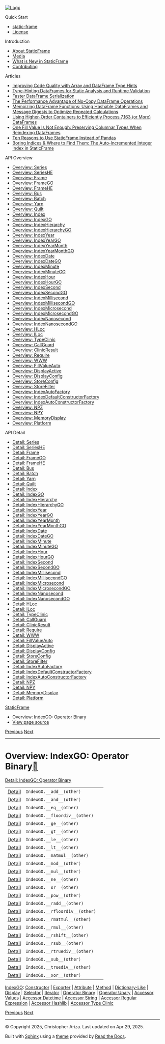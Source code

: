[![Logo](../_static/sf-logo-web_icon-small.png)](../index.html)

Quick Start

* [static-frame](../readme.html)
* [License](../license.html)

Introduction

* [About StaticFrame](../intro.html)
* [Media](../intro.html#media)
* [What is New in StaticFrame](../new.html)
* [Contributing](../contributing.html)

Articles

* [Improving Code Quality with Array and DataFrame Type Hints](../articles/guard.html)
* [Type-Hinting DataFrames for Static Analysis and Runtime Validation](../articles/ftyping.html)
* [Faster DataFrame Serialization](../articles/serialize.html)
* [The Performance Advantage of No-Copy DataFrame Operations](../articles/no_copy.html)
* [Memoizing DataFrame Functions: Using Hashable DataFrames and Message Digests to Optimize Repeated Calculations](../articles/hash.html)
* [Using Higher-Order Containers to Efficiently Process 7,163 (or More) DataFrames](../articles/uhoc.html)
* [One Fill Value Is Not Enough: Preserving Columnar Types When Reindexing DataFrames](../articles/fill_value.html)
* [Ten Reasons to Use StaticFrame Instead of Pandas](../articles/upgrade.html)
* [Boring Indices & Where to Find Them: The Auto-Incremented Integer Index in StaticFrame](../articles/aiii.html)

API Overview

* [Overview: Series](series.html)
* [Overview: SeriesHE](series_he.html)
* [Overview: Frame](frame.html)
* [Overview: FrameGO](frame_go.html)
* [Overview: FrameHE](frame_he.html)
* [Overview: Bus](bus.html)
* [Overview: Batch](batch.html)
* [Overview: Yarn](yarn.html)
* [Overview: Quilt](quilt.html)
* [Overview: Index](index.html)
* [Overview: IndexGO](index_go.html)
* [Overview: IndexHierarchy](index_hierarchy.html)
* [Overview: IndexHierarchyGO](index_hierarchy_go.html)
* [Overview: IndexYear](index_year.html)
* [Overview: IndexYearGO](index_year_go.html)
* [Overview: IndexYearMonth](index_year_month.html)
* [Overview: IndexYearMonthGO](index_year_month_go.html)
* [Overview: IndexDate](index_date.html)
* [Overview: IndexDateGO](index_date_go.html)
* [Overview: IndexMinute](index_minute.html)
* [Overview: IndexMinuteGO](index_minute_go.html)
* [Overview: IndexHour](index_hour.html)
* [Overview: IndexHourGO](index_hour_go.html)
* [Overview: IndexSecond](index_second.html)
* [Overview: IndexSecondGO](index_second_go.html)
* [Overview: IndexMillisecond](index_millisecond.html)
* [Overview: IndexMillisecondGO](index_millisecond_go.html)
* [Overview: IndexMicrosecond](index_microsecond.html)
* [Overview: IndexMicrosecondGO](index_microsecond_go.html)
* [Overview: IndexNanosecond](index_nanosecond.html)
* [Overview: IndexNanosecondGO](index_nanosecond_go.html)
* [Overview: HLoc](hloc.html)
* [Overview: ILoc](iloc.html)
* [Overview: TypeClinic](type_clinic.html)
* [Overview: CallGuard](call_guard.html)
* [Overview: ClinicResult](clinic_result.html)
* [Overview: Require](require.html)
* [Overview: WWW](www.html)
* [Overview: FillValueAuto](fill_value_auto.html)
* [Overview: DisplayActive](display_active.html)
* [Overview: DisplayConfig](display_config.html)
* [Overview: StoreConfig](store_config.html)
* [Overview: StoreFilter](store_filter.html)
* [Overview: IndexAutoFactory](index_auto_factory.html)
* [Overview: IndexDefaultConstructorFactory](index_default_constructor_factory.html)
* [Overview: IndexAutoConstructorFactory](index_auto_constructor_factory.html)
* [Overview: NPZ](npz.html)
* [Overview: NPY](npy.html)
* [Overview: MemoryDisplay](memory_display.html)
* [Overview: Platform](platform.html)

API Detail

* [Detail: Series](../api_detail/series.html)
* [Detail: SeriesHE](../api_detail/series_he.html)
* [Detail: Frame](../api_detail/frame.html)
* [Detail: FrameGO](../api_detail/frame_go.html)
* [Detail: FrameHE](../api_detail/frame_he.html)
* [Detail: Bus](../api_detail/bus.html)
* [Detail: Batch](../api_detail/batch.html)
* [Detail: Yarn](../api_detail/yarn.html)
* [Detail: Quilt](../api_detail/quilt.html)
* [Detail: Index](../api_detail/index.html)
* [Detail: IndexGO](../api_detail/index_go.html)
* [Detail: IndexHierarchy](../api_detail/index_hierarchy.html)
* [Detail: IndexHierarchyGO](../api_detail/index_hierarchy_go.html)
* [Detail: IndexYear](../api_detail/index_year.html)
* [Detail: IndexYearGO](../api_detail/index_year_go.html)
* [Detail: IndexYearMonth](../api_detail/index_year_month.html)
* [Detail: IndexYearMonthGO](../api_detail/index_year_month_go.html)
* [Detail: IndexDate](../api_detail/index_date.html)
* [Detail: IndexDateGO](../api_detail/index_date_go.html)
* [Detail: IndexMinute](../api_detail/index_minute.html)
* [Detail: IndexMinuteGO](../api_detail/index_minute_go.html)
* [Detail: IndexHour](../api_detail/index_hour.html)
* [Detail: IndexHourGO](../api_detail/index_hour_go.html)
* [Detail: IndexSecond](../api_detail/index_second.html)
* [Detail: IndexSecondGO](../api_detail/index_second_go.html)
* [Detail: IndexMillisecond](../api_detail/index_millisecond.html)
* [Detail: IndexMillisecondGO](../api_detail/index_millisecond_go.html)
* [Detail: IndexMicrosecond](../api_detail/index_microsecond.html)
* [Detail: IndexMicrosecondGO](../api_detail/index_microsecond_go.html)
* [Detail: IndexNanosecond](../api_detail/index_nanosecond.html)
* [Detail: IndexNanosecondGO](../api_detail/index_nanosecond_go.html)
* [Detail: HLoc](../api_detail/hloc.html)
* [Detail: ILoc](../api_detail/iloc.html)
* [Detail: TypeClinic](../api_detail/type_clinic.html)
* [Detail: CallGuard](../api_detail/call_guard.html)
* [Detail: ClinicResult](../api_detail/clinic_result.html)
* [Detail: Require](../api_detail/require.html)
* [Detail: WWW](../api_detail/www.html)
* [Detail: FillValueAuto](../api_detail/fill_value_auto.html)
* [Detail: DisplayActive](../api_detail/display_active.html)
* [Detail: DisplayConfig](../api_detail/display_config.html)
* [Detail: StoreConfig](../api_detail/store_config.html)
* [Detail: StoreFilter](../api_detail/store_filter.html)
* [Detail: IndexAutoFactory](../api_detail/index_auto_factory.html)
* [Detail: IndexDefaultConstructorFactory](../api_detail/index_default_constructor_factory.html)
* [Detail: IndexAutoConstructorFactory](../api_detail/index_auto_constructor_factory.html)
* [Detail: NPZ](../api_detail/npz.html)
* [Detail: NPY](../api_detail/npy.html)
* [Detail: MemoryDisplay](../api_detail/memory_display.html)
* [Detail: Platform](../api_detail/platform.html)

[StaticFrame](../index.html)

* Overview: IndexGO: Operator Binary
* [View page source](../_sources/api_overview/index_go-operator_binary.rst.txt)

[Previous](index_go-iterator.html "Overview: IndexGO: Iterator")
[Next](index_go-operator_unary.html "Overview: IndexGO: Operator Unary")

---

# Overview: IndexGO: Operator Binary[](#overview-indexgo-operator-binary "Link to this heading")

[Detail: IndexGO: Operator Binary](../api_detail/index_go-operator_binary.html#api-detail-indexgo-operator-binary)

|  |  |  |
| --- | --- | --- |
| [Detail](../api_detail/index_go-operator_binary.html#api-sig-indexgo-add) | `IndexGO.__add__(other)` |  |
| [Detail](../api_detail/index_go-operator_binary.html#api-sig-indexgo-and) | `IndexGO.__and__(other)` |  |
| [Detail](../api_detail/index_go-operator_binary.html#api-sig-indexgo-eq) | `IndexGO.__eq__(other)` |  |
| [Detail](../api_detail/index_go-operator_binary.html#api-sig-indexgo-floordiv) | `IndexGO.__floordiv__(other)` |  |
| [Detail](../api_detail/index_go-operator_binary.html#api-sig-indexgo-ge) | `IndexGO.__ge__(other)` |  |
| [Detail](../api_detail/index_go-operator_binary.html#api-sig-indexgo-gt) | `IndexGO.__gt__(other)` |  |
| [Detail](../api_detail/index_go-operator_binary.html#api-sig-indexgo-le) | `IndexGO.__le__(other)` |  |
| [Detail](../api_detail/index_go-operator_binary.html#api-sig-indexgo-lt) | `IndexGO.__lt__(other)` |  |
| [Detail](../api_detail/index_go-operator_binary.html#api-sig-indexgo-matmul) | `IndexGO.__matmul__(other)` |  |
| [Detail](../api_detail/index_go-operator_binary.html#api-sig-indexgo-mod) | `IndexGO.__mod__(other)` |  |
| [Detail](../api_detail/index_go-operator_binary.html#api-sig-indexgo-mul) | `IndexGO.__mul__(other)` |  |
| [Detail](../api_detail/index_go-operator_binary.html#api-sig-indexgo-ne) | `IndexGO.__ne__(other)` |  |
| [Detail](../api_detail/index_go-operator_binary.html#api-sig-indexgo-or) | `IndexGO.__or__(other)` |  |
| [Detail](../api_detail/index_go-operator_binary.html#api-sig-indexgo-pow) | `IndexGO.__pow__(other)` |  |
| [Detail](../api_detail/index_go-operator_binary.html#api-sig-indexgo-radd) | `IndexGO.__radd__(other)` |  |
| [Detail](../api_detail/index_go-operator_binary.html#api-sig-indexgo-rfloordiv) | `IndexGO.__rfloordiv__(other)` |  |
| [Detail](../api_detail/index_go-operator_binary.html#api-sig-indexgo-rmatmul) | `IndexGO.__rmatmul__(other)` |  |
| [Detail](../api_detail/index_go-operator_binary.html#api-sig-indexgo-rmul) | `IndexGO.__rmul__(other)` |  |
| [Detail](../api_detail/index_go-operator_binary.html#api-sig-indexgo-rshift) | `IndexGO.__rshift__(other)` |  |
| [Detail](../api_detail/index_go-operator_binary.html#api-sig-indexgo-rsub) | `IndexGO.__rsub__(other)` |  |
| [Detail](../api_detail/index_go-operator_binary.html#api-sig-indexgo-rtruediv) | `IndexGO.__rtruediv__(other)` |  |
| [Detail](../api_detail/index_go-operator_binary.html#api-sig-indexgo-sub) | `IndexGO.__sub__(other)` |  |
| [Detail](../api_detail/index_go-operator_binary.html#api-sig-indexgo-truediv) | `IndexGO.__truediv__(other)` |  |
| [Detail](../api_detail/index_go-operator_binary.html#api-sig-indexgo-xor) | `IndexGO.__xor__(other)` |  |

[IndexGO](index_go.html#api-overview-indexgo): [Constructor](index_go-constructor.html#api-overview-indexgo-constructor) | [Exporter](index_go-exporter.html#api-overview-indexgo-exporter) | [Attribute](index_go-attribute.html#api-overview-indexgo-attribute) | [Method](index_go-method.html#api-overview-indexgo-method) | [Dictionary-Like](index_go-dictionary_like.html#api-overview-indexgo-dictionary-like) | [Display](index_go-display.html#api-overview-indexgo-display) | [Selector](index_go-selector.html#api-overview-indexgo-selector) | [Iterator](index_go-iterator.html#api-overview-indexgo-iterator) | [Operator Binary](#api-overview-indexgo-operator-binary) | [Operator Unary](index_go-operator_unary.html#api-overview-indexgo-operator-unary) | [Accessor Values](index_go-accessor_values.html#api-overview-indexgo-accessor-values) | [Accessor Datetime](index_go-accessor_datetime.html#api-overview-indexgo-accessor-datetime) | [Accessor String](index_go-accessor_string.html#api-overview-indexgo-accessor-string) | [Accessor Regular Expression](index_go-accessor_regular_expression.html#api-overview-indexgo-accessor-regular-expression) | [Accessor Hashlib](index_go-accessor_hashlib.html#api-overview-indexgo-accessor-hashlib) | [Accessor Type Clinic](index_go-accessor_type_clinic.html#api-overview-indexgo-accessor-type-clinic)

[Previous](index_go-iterator.html "Overview: IndexGO: Iterator")
[Next](index_go-operator_unary.html "Overview: IndexGO: Operator Unary")

---

© Copyright 2025, Christopher Ariza.
Last updated on Apr 29, 2025.

Built with [Sphinx](https://www.sphinx-doc.org/) using a
[theme](https://github.com/readthedocs/sphinx_rtd_theme)
provided by [Read the Docs](https://readthedocs.org).
